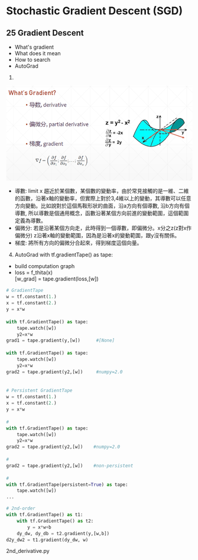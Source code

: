 # Stochastic Gradient Descent (SGD)
## 25 Gradient Descent

* What's gradient
* What does it mean
* How to search
* AutoGrad

1. 
![](whatsGradient.png)

- 導數: limit x 趨近於某個數，某個數的變動率，由於常見接觸的是一維、二維的函數，沿著x軸的變動率，但實際上對於3,4維以上的變動，其導數可以任意方向變動。比如說對於這個馬鞍形狀的曲面，沿a方向有個導數, 沿b方向有個導數, 所以導數是個通用概念，函數沿著某個方向前進的變動範圍，這個範圍定義為導數。  
- 偏微分: 若是沿著某個方向走，此時得到一個導數，即偏微分。x分之z(z對x作偏微分) z沿著x軸的變動範圍，因為是沿著x的變動範圍，跟y沒有關係。  
- 梯度: 將所有方向的偏微分合起來，得到梯度這個向量。  

4. AutoGrad
with tf.gradientTape() as tape:   
- build computation graph  
- loss = f_thita(x)  
[w_grad] = tape.gradient(loss,[w])  



```py
# GradientTape
w = tf.constant(1.)
x = tf.constant(2.)
y = x*w

with tf.GradientTape() as tape:
    tape.watch([w])
    y2=x*w
grad1 = tape.gradient(y,[w])      #[None]

with tf.GradientTape() as tape:
    tape.watch([w])
    y2=x*w
grad2 = tape.gradient(y2,[w])     #numpy=2.0


# Persistent GradientTape
w = tf.constant(1.)
x = tf.constant(2.)
y = x*w

#
with tf.GradientTape() as tape:
    tape.watch([w])
    y2=x*w
grad2 = tape.gradient(y2,[w])    #numpy=2.0

#
grad2 = tape.gradient(y2,[w])    #non-persistent

#
with tf.GradientTape(persistent=True) as tape:
    tape.watch([w])
...

```

```py
# 2nd-order
with tf.GradientTape() as t1:
    with tf.GradientTape() as t2:
        y = x*w+b
    dy_dw, dy_db = t2.gradient(y,[w,b])
d2y_dw2 = t1.gradient(dy_dw, w)

```

2nd_derivative.py



